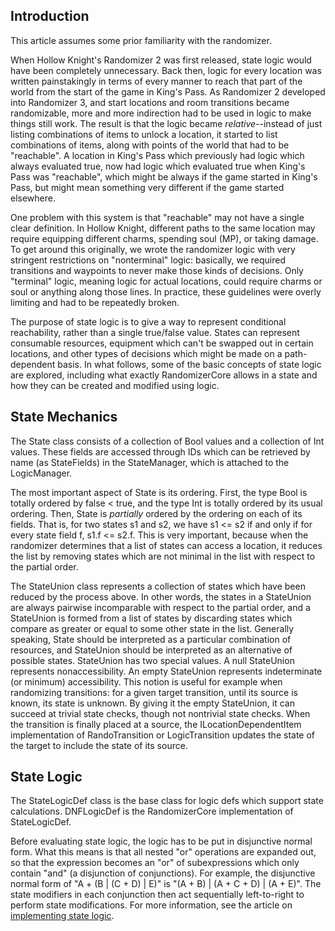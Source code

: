 ## Introduction

This article assumes some prior familiarity with the randomizer.

When Hollow Knight's Randomizer 2 was first released, state logic would have been completely unnecessary. Back then, logic for every location was written painstakingly in terms of every manner to reach that part of the world from the start of the game in King's Pass. As Randomizer 2 developed into Randomizer 3, and start locations and room transitions became randomizable, more and more indirection had to be used in logic to make things still work. The result is that the logic became *relative*--instead of just listing combinations of items to unlock a location, it started to list combinations of items, along with points of the world that had to be "reachable". A location in King's Pass which previously had logic which always evaluated true, now had logic which evaluated true when King's Pass was "reachable", which might be always if the game started in King's Pass, but might mean something very different if the game started elsewhere.

One problem with this system is that "reachable" may not have a single clear definition. In Hollow Knight, different paths to the same location may require equipping different charms, spending soul (MP), or taking damage. To get around this originally, we wrote the randomizer logic with very stringent restrictions on "nonterminal" logic: basically, we required transitions and waypoints to never make those kinds of decisions. Only "terminal" logic, meaning logic for actual locations, could require charms or soul or anything along those lines. In practice, these guidelines were overly limiting and had to be repeatedly broken.

The purpose of state logic is to give a way to represent conditional reachability, rather than a single true/false value. States can represent consumable resources, equipment which can't be swapped out in certain locations, and other types of decisions which might be made on a path-dependent basis. In what follows, some of the basic concepts of state logic are explored, including what exactly RandomizerCore allows in a state and how they can be created and modified using logic.

## State Mechanics

The State class consists of a collection of Bool values and a collection of Int values. These fields are accessed through IDs which can be retrieved by name (as StateFields) in the StateManager, which is attached to the LogicManager.

The most important aspect of State is its ordering. First, the type Bool is totally ordered by false < true, and the type Int is totally ordered by its usual ordering. Then, State is *partially* ordered by the ordering on each of its fields. That is, for two states s1 and s2, we have s1 <= s2 if and only if for every state field f, s1.f <= s2.f. This is very important, because when the randomizer determines that a list of states can access a location, it reduces the list by removing states which are not minimal in the list with respect to the partial order.

The StateUnion class represents a collection of states which have been reduced by the process above. In other words, the states in a StateUnion are always pairwise incomparable with respect to the partial order, and a StateUnion is formed from a list of states by discarding states which compare as greater or equal to some other state in the list. Generally speaking, State should be interpreted as a particular combination of resources, and StateUnion should be interpreted as an alternative of possible states. StateUnion has two special values. A null StateUnion represents nonaccessibility. An empty StateUnion represents indeterminate (or minimum) accessibility. This notion is useful for example when randomizing transitions: for a given target transition, until its source is known, its state is unknown. By giving it the empty StateUnion, it can succeed at trivial state checks, though not nontrivial state checks. When the transition is finally placed at a source, the ILocationDependentItem implementation of RandoTransition or LogicTransition updates the state of the target to include the state of its source.

## State Logic

The StateLogicDef class is the base class for logic defs which support state calculations. DNFLogicDef is the RandomizerCore implementation of StateLogicDef.

Before evaluating state logic, the logic has to be put in disjunctive normal form. What this means is that all nested "or" operations are expanded out, so that the expression becomes an "or" of subexpressions which only contain "and" (a disjunction of conjunctions). For example, the disjunctive normal form of "A + (B | (C + D) | E)" is "(A + B) | (A + C + D) | (A + E)". The state modifiers in each conjunction then act sequentially left-to-right to perform state modifications. For more information, see the article on [implementing state logic](state_adv.md).
